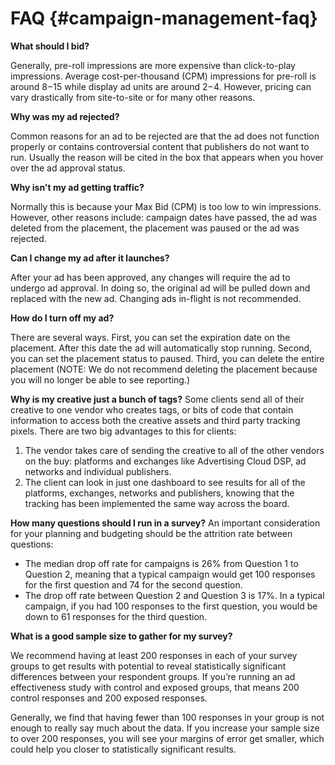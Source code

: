 # FAQ {#campaign-management-faq}

<!-- directly from legacy help -- need to edit -->

**What should I bid?**

Generally, pre-roll impressions are more expensive than click-to-play impressions. Average cost-per-thousand (CPM) impressions for pre-roll is around $8-$15 while display ad units are around $2-$4. However, pricing can vary drastically from site-to-site or for many other reasons.

**Why was my ad rejected?**

Common reasons for an ad to be rejected are that the ad does not function properly or contains controversial content that publishers do not want to run. Usually the reason will be cited in the box that appears when you hover over the ad approval status.

**Why isn't my ad getting traffic?**

Normally this is because your Max Bid (CPM) is too low to win impressions. However, other reasons include: campaign dates have passed, the ad was deleted from the placement, the placement was paused or the ad was rejected.

**Can I change my ad after it launches?**

After your ad has been approved, any changes will require the ad to undergo ad approval. In doing so, the original ad will be pulled down and replaced with the new ad. Changing ads in-flight is not recommended.

**How do I turn off my ad?**

There are several ways. First, you can set the expiration date on the placement. After this date the ad will automatically stop running. Second, you can set the placement status to paused. Third, you can delete the entire placement (NOTE: We do not recommend deleting the placement because you will no longer be able to see reporting.)

**Why is my creative just a bunch of tags?**
Some clients send all of their creative to one vendor who creates tags, or bits of code that contain information to access both the creative assets and third party tracking pixels. There are two big advantages to this for clients:

1. The vendor takes care of sending the creative to all of the other vendors on the buy: platforms and exchanges like Advertising Cloud DSP, ad networks and individual publishers.
1. The client can look in just one dashboard to see results for all of the platforms, exchanges, networks and publishers, knowing that the tracking has been implemented the same way across the board.

**How many questions should I run in a survey?**
An important consideration for your planning and budgeting should be the attrition rate between questions:

* The median drop off rate for campaigns is 26% from Question 1 to Question 2, meaning that a typical campaign would get 100 responses for the first question and 74 for the second question.
* The drop off rate between Question 2 and Question 3 is 17%. In a typical campaign, if you had 100 responses to the first question, you would be down to 61 responses for the third question.

**What is a good sample size to gather for my survey?**

We recommend having at least 200 responses in each of your survey groups to get results with potential to reveal statistically significant differences between your respondent groups. If you’re running an ad effectiveness study with control and exposed groups, that means 200 control responses and 200 exposed responses.

Generally, we find that having fewer than 100 responses in your group is not enough to really say much about the data. If you increase your sample size to over 200 responses, you will see your margins of error get smaller, which could help you closer to statistically significant results. 
